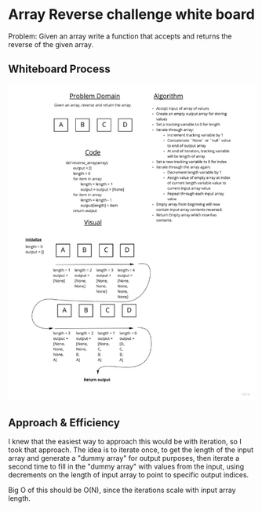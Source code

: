 # Array Reverse challenge white board

Problem: Given an array write a function that accepts and returns the reverse of the given array.

## Whiteboard Process

![array reverse whiteboard capture](array_reverse.jpg)

## Approach & Efficiency

I knew that the easiest way to approach this would be with iteration, so I took that approach. The idea is to iterate once, to get the length of the input array and generate a "dummy array" for output purposes, then iterate a second time to fill in the "dummy array" with values from the input, using decrements on the length of input array to point to specific output indices.

Big O of this should be O(N), since the iterations scale with input array length.
